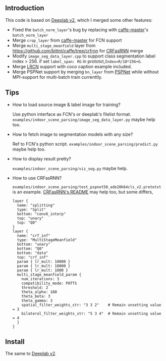 ## Introduction

This code is based on [Deeplab v2](https://bitbucket.org/aquariusjay/deeplab-public-ver2), which I merged some other features:

- Fixed the `batch_norm_layer`'s bug by replacing with [caffe-master](https://github.com/BVLC/caffe)'s `batch_norm_layer`
- Merge `crop_layer` from [caffe-master](https://github.com/BVLC/caffe) for FCN support 
- Merge `multi_stage_meanfield` layer from <https://github.com/bittnt/caffe/tree/crfrnn> for [CRFasRNN](https://github.com/torrvision/crfasrnn) merge 
- Modify `image_seg_data_layer.cpp` to support class segmentation label index > 256. if set `label_span: RG` in prototxt,`Index=R/10*256+G`.
- Merge [LRCN](http://jeffdonahue.com/lrcn/) support with coco caption example included.
- Merge PSPNet support by merging `bn_layer` from [PSPNet](https://github.com/hszhao/PSPNet) while without MPI-support for multi-batch train currenttly.

## Tips

- How to load source image & label image for training?

	Use python interface as FCN's or deeplab's filelist format. `examples/indoor_scene_parsing/image_seg_data_layer.py` maybe help too.

- How to fetch image to segmentation models with any size?

	Ref to FCN's python script. `examples/indoor_scene_parsing/predict.py` maybe help too.

- How to display result pretty?

	`examples/indoor_scene_parsing/viz_seg.py` maybe help.

- How to use CRFasRNN?

	`examples/indoor_scene_parsing/test_pspnet50_ade20k64cls_v2.prototxt` is an example. [CRFasRNN's README](https://github.com/torrvision/crfasrnn) may help too, but some differs, 

	```
	layer {
	  name: "splitting"
	  type: "Split"
	  bottom: "conv6_interp"
	  top: "unary"
	  top: "Q0"
	}
	layer {
	  name: "crf_inf"
	  type: "MultiStageMeanfield"
	  bottom: "unary"
	  bottom: "Q0"
	  bottom: "data"
	  top: "crf_inf"
	  param { lr_mult: 10000 }
	  param { lr_mult: 10000 }
	  param { lr_mult: 1000 }
	  multi_stage_meanfield_param {
		num_iterations: 3
		compatibility_mode: POTTS
		threshold: 2
		theta_alpha: 160
		theta_beta: 3
		theta_gamma: 3
		spatial_filter_weights_str: "3 3 2"    # Remain unsetting value = 3
		bilateral_filter_weights_str: "5 3 4"  # Remain unsetting value = 4
	  }
	}
	```
## Install

The same to [Deeplab v2](https://bitbucket.org/aquariusjay/deeplab-public-ver2).
